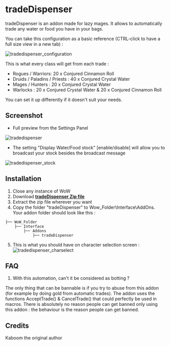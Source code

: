 # tradeDispenser

tradeDispenser is an addon made for lazy mages. It allows to automatically trade any water or food you have in your bags.

You can take this configuration as a basic reference (CTRL-click to have a full size view in a new tab) :

![tradedispenser_configuration](https://user-images.githubusercontent.com/24671466/26872536-2704e430-4b77-11e7-82f3-3dd6279518f5.png)

This is what every class will get from each trade :
- Rogues / Warriors: 20 x Conjured Cinnamon Roll
- Druids / Paladins / Priests : 40 x Conjured Crystal Water
- Mages / Hunters : 20 x Conjured Crystal Water
- Warlocks : 20 x Conjured Crystal Water & 20 x Conjured Cinnamon Roll

You can set it up differently if it doesn't suit your needs.

## Screenshot

- Full preview from the Settings Panel

![tradedispenser](https://user-images.githubusercontent.com/24671466/26871282-f6eefc08-4b72-11e7-941f-e6af5f4bf612.png)

- The setting "Display Water/Food stock" [enable/disable] will allow you to broadcast your stock besides the broadcast message

![tradedispenser_stock](https://user-images.githubusercontent.com/24671466/26871775-987ccbe4-4b74-11e7-85c6-3343253bb652.png)

## Installation
1. Close any instance of WoW
2. Download **[tradeDispenser Zip file](https://github.com/Linae-Kronos/tradeDispenser/archive/master.zip)**
3. Extract the zip file wherever you want
4. Copy the folder "tradeDispenser" to Wow_Folder\Interface\AddOns. Your addon folder should look like this :
```
├── WoW_Folder
    ├── Interface
        ├── Addons
            ├── tradeDispenser
```

5. This is what you should have on character selection screen :
![tradedispenser_charselect](https://user-images.githubusercontent.com/24671466/26873077-eda4328e-4b78-11e7-8263-102dfae89e37.png)

## FAQ

1. With this automation, can't it be considered as botting ?

The only thing that can be bannable is if you try to abuse from this addon (for example by doing gold from automatic trades). The addon uses the functions AcceptTrade() & CancelTrade() that could perfectly be used in macros. There is absolutely no reason people can get banned only using this addon : the behaviour is the reason people can get banned.

## Credits

Kaboom the original author